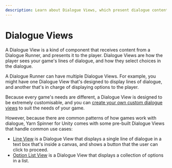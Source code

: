 ```yaml
---
description: Learn about Dialogue Views, which present dialogue content to the user.
---
```


# Dialogue Views

A Dialogue View is a kind of component that receives content from a Dialogue Runner, and presents it to the player. Dialogue Views are how the player sees your game's lines of dialogue, and how they select choices in the dialogue.

A Dialogue Runner can have multiple Dialogue Views. For example, you might have one Dialogue View that's designed to display lines of dialogue, and another that's in charge of displaying options to the player.

Because every game's needs are different, a Dialogue View is designed to be extremely customisable, and you can [create your own custom dialogue views](custom-dialogue-views.md) to suit the needs of your game. 

However, because there are common patterns of how games work with dialogue, Yarn Spinner for Unity comes with some pre-built Dialogue Views that handle common use cases:

* [Line View](line-view.md) is a Dialogue View that displays a single line of dialogue in a text box that's inside a canvas, and shows a button that the user can click to proceed.
* [Option List View](options-list-view.md) is a Dialogue View that displays a collection of options in a list.

